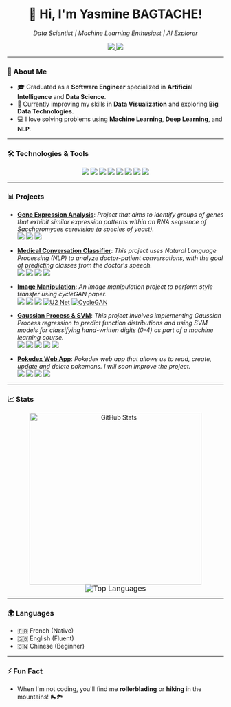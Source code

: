 <h1 align="center">🦋 Hi, I'm Yasmine BAGTACHE!</h1>
<p align="center">
  <em>Data Scientist | Machine Learning Enthusiast | AI Explorer</em>
</p>

<p align="center">
  <a href="https://www.linkedin.com/in/yasmine-bagtache">
    <img src="https://img.shields.io/badge/-LinkedIn-blue?style=flat-square&logo=linkedin&logoColor=white" />
  </a>
  <a href="mailto:bagtacheyasmine@yahoo.fr">
    <img src="https://img.shields.io/badge/-Email-c14438?style=flat-square&logo=gmail&logoColor=white" />
  </a>
</p>

---

### 🚀 About Me
- 🎓 Graduated as a **Software Engineer** specialized in **Artificial Intelligence** and **Data Science**.
- 🌱 Currently improving my skills in **Data Visualization** and exploring **Big Data Technologies**.
- 💻 I love solving problems using **Machine Learning**, **Deep Learning**, and **NLP**.

---

### 🛠️ Technologies & Tools

<p align="center">
  <img src="https://img.shields.io/badge/-Python-333333?style=flat&logo=python" />
  <img src="https://img.shields.io/badge/-Pandas-150458?style=flat&logo=pandas" />
  <img src="https://img.shields.io/badge/-Scikit%20Learn-F7931E?style=flat&logo=scikit-learn&logoColor=white" />
  <img src="https://img.shields.io/badge/-TensorFlow-FF6F00?style=flat&logo=tensorflow&logoColor=white" />
  <img src="https://img.shields.io/badge/-PyTorch-EE4C2C?style=flat&logo=pytorch&logoColor=white" />
  <img src="https://img.shields.io/badge/-SQL-4479A1?style=flat&logo=postgresql&logoColor=white" />
  <img src="https://img.shields.io/badge/-Docker-2496ED?style=flat&logo=docker&logoColor=white" />
  <img src="https://img.shields.io/badge/-Git-F05032?style=flat&logo=git&logoColor=white" />
</p>

---

### 📊 Projects

- **[Gene Expression Analysis](https://github.com/WheelsAndScripts/gene-expression-analysis)**: <em>Project that aims to identify groups of genes that exhibit similar expression patterns within an RNA sequence of Saccharomyces cerevisiae (a species of yeast).</em>  
  <img src="https://img.shields.io/badge/-Python-333333?style=flat&logo=python" /> 
  <img src="https://img.shields.io/badge/-Pandas-150458?style=flat&logo=pandas" /> 
  <img src="https://img.shields.io/badge/-NumPy-013243?style=flat&logo=numpy&logoColor=white" />

- **[Medical Conversation Classifier](https://github.com/WheelsAndScripts/medical-conversation-classifier)**: <em>This project uses Natural Language Processing (NLP) to analyze doctor-patient conversations, with the goal of predicting classes from the doctor's speech.</em>  
  <img src="https://img.shields.io/badge/-Python-333333?style=flat&logo=python" /> 
  <img src="https://img.shields.io/badge/-PyTorch-EE4C2C?style=flat&logo=pytorch&logoColor=white" />
  <img src="https://img.shields.io/badge/-Scikit%20Learn-F7931E?style=flat&logo=scikit-learn&logoColor=white" />
  <img src="https://img.shields.io/badge/-Transformers-FFDA79?style=flat&logo=hugging-face&logoColor=black" />

- **[Image Manipulation](https://github.com/WheelsAndScripts/IMX_Final_project)**: <em>An image manipulation project to perform style transfer using cycleGAN paper.</em>  
  <img src="https://img.shields.io/badge/-Python-333333?style=flat&logo=python" />
  <img src="https://img.shields.io/badge/-PyTorch-EE4C2C?style=flat&logo=pytorch&logoColor=white" />
  <img src="https://img.shields.io/badge/-YOLO%20Ultralytics-00FFFF?style=flat&logo=python&logoColor=black" />
  [![U2 Net](https://img.shields.io/badge/-U2%20Net-8A2BE2?style=flat&logo=github&logoColor=white)](https://github.com/nikhilroxtomar/U2-Net-for-Image-Matting-in-TensorFlow)
  [![CycleGAN](https://img.shields.io/badge/-CycleGAN-2F4F4F?style=flat&logo=github&logoColor=white)](https://github.com/junyanz/pytorch-CycleGAN-and-pix2pix)

- **[Gaussian Process & SVM](https://github.com/WheelsAndScripts/machine-learning-gp-svm)**: <em>This project involves implementing Gaussian Process regression to predict function distributions and using SVM models for classifying hand-written digits (0-4) as part of a machine learning course.</em>  
  <img src="https://img.shields.io/badge/-Python-333333?style=flat&logo=python" />
  <img src="https://img.shields.io/badge/-Matplotlib-003B57?style=flat&logo=python" />
  <img src="https://img.shields.io/badge/-NumPy-013243?style=flat&logo=numpy&logoColor=white" />
  <img src="https://img.shields.io/badge/-SciPy-8CAAE6?style=flat&logo=scipy&logoColor=white" />
  <img src="https://img.shields.io/badge/-LibSVM-4B0082?style=flat&logo=python&logoColor=white" />

- **[Pokedex Web App](https://github.com/WheelsAndScripts/pokedex-web-app)**: <em>Pokedex web app that allows us to read, create, update and delete pokemons. I will soon improve the project.</em>  
  <img src="https://img.shields.io/badge/-JavaScript-F7DF1E?style=flat&logo=javascript&logoColor=black" />
  <img src="https://img.shields.io/badge/-CSS-1572B6?style=flat&logo=css3&logoColor=white" />
  <img src="https://img.shields.io/badge/-EJS-3F5B8A?style=flat&logo=github&logoColor=white" />
  <img src="https://img.shields.io/badge/-Pokémon-E03C31?style=flat&logo=pokemon&logoColor=white" />

---

### 📈 Stats

<p align="center">
  <img src="https://github-readme-stats.vercel.app/api?username=WheelsAndScripts&show_icons=true&theme=radical" alt="GitHub Stats" width="400"/>
  <img src="https://github-readme-stats.vercel.app/api/top-langs/?username=WheelsAndScripts&layout=compact&theme=radical" alt="Top Languages" style="transform: scale(1.2);" />
</p>

---

### 🌍 Languages

- 🇫🇷 French (Native)
- 🇬🇧 English (Fluent)
- 🇨🇳 Chinese (Beginner)

---

### ⚡ Fun Fact
- When I'm not coding, you'll find me **rollerblading** or **hiking** in the mountains! 🛼🏞️
